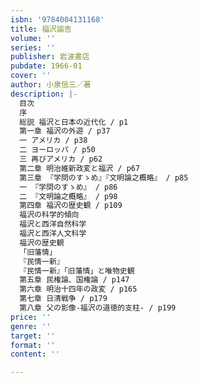 ```yaml
---
isbn: '9784004131168'
title: 福沢諭吉
volume: ''
series: ''
publisher: 岩波書店
pubdate: 1966-01
cover: ''
author: 小泉信三／著
description: |-
  目次 
  序 
  総説 福沢と日本の近代化 / p1
  第一章 福沢の外遊 / p37
  一 アメリカ / p38
  二 ヨーロッパ / p50
  三 再びアメリカ / p62
  第二章 明治維新政変と福沢 / p67
  第三章 『学問のすゝめ』『文明論之概略』 / p85
  一 『学問のすゝめ』 / p86
  二 『文明論之概略』 / p98
  第四章 福沢の歴史観 / p109
  福沢の科学的傾向 
  福沢と西洋自然科学 
  福沢と西洋人文科学 
  福沢の歴史観 
  「旧藩情」 
  『民情一新』 
  『民情一新』「旧藩情」と唯物史観 
  第五章 民権論、国権論 / p147
  第六章 明治十四年の政変 / p165
  第七章 日清戦争 / p179
  第八章 父の影像-福沢の道徳的支柱- / p199
price: ''
genre: ''
target: ''
format: ''
content: ''

---
```

